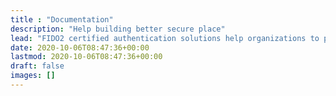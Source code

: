 ```yaml
---
title : "Documentation"
description: "Help building better secure place"
lead: "FIDO2 certified authentication solutions help organizations to protect their workforces using phishing resistant security keys such as Smartphone, FOB, and hardware security keys. See below for detailed documentation, installation, and configuration information."
date: 2020-10-06T08:47:36+00:00
lastmod: 2020-10-06T08:47:36+00:00
draft: false
images: []
---
```

